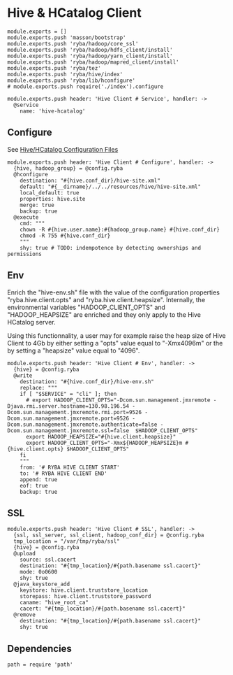 
# Hive & HCatalog Client

    module.exports = []
    module.exports.push 'masson/bootstrap'
    module.exports.push 'ryba/hadoop/core_ssl'
    module.exports.push 'ryba/hadoop/hdfs_client/install'
    module.exports.push 'ryba/hadoop/yarn_client/install'
    module.exports.push 'ryba/hadoop/mapred_client/install'
    module.exports.push 'ryba/tez'
    module.exports.push 'ryba/hive/index'
    module.exports.push 'ryba/lib/hconfigure'
    # module.exports.push require('./index').configure

    module.exports.push header: 'Hive Client # Service', handler: ->
      @service
        name: 'hive-hcatalog'

## Configure

See [Hive/HCatalog Configuration Files](http://docs.hortonworks.com/HDPDocuments/HDP1/HDP-1.3.2/bk_installing_manually_book/content/rpm-chap6-3.html)

    module.exports.push header: 'Hive Client # Configure', handler: ->
      {hive, hadoop_group} = @config.ryba
      @hconfigure
        destination: "#{hive.conf_dir}/hive-site.xml"
        default: "#{__dirname}/../../resources/hive/hive-site.xml"
        local_default: true
        properties: hive.site
        merge: true
        backup: true
      @execute
        cmd: """
        chown -R #{hive.user.name}:#{hadoop_group.name} #{hive.conf_dir}
        chmod -R 755 #{hive.conf_dir}
        """
        shy: true # TODO: indempotence by detecting ownerships and permissions 

## Env

Enrich the "hive-env.sh" file with the value of the configuration properties
"ryba.hive.client.opts" and "ryba.hive.client.heapsize". Internally, the
environmental variables "HADOOP_CLIENT_OPTS" and "HADOOP_HEAPSIZE" are enriched
and they only apply to the Hive HCatalog server.

Using this functionnality, a user may for example raise the heap size of Hive
Client to 4Gb by either setting a "opts" value equal to "-Xmx4096m" or the 
by setting a "heapsize" value equal to "4096".

    module.exports.push header: 'Hive Client # Env', handler: ->
      {hive} = @config.ryba
      @write
        destination: "#{hive.conf_dir}/hive-env.sh"
        replace: """
        if [ "$SERVICE" = "cli" ]; then
          # export HADOOP_CLIENT_OPTS="-Dcom.sun.management.jmxremote -Djava.rmi.server.hostname=130.98.196.54 -Dcom.sun.management.jmxremote.rmi.port=9526 -Dcom.sun.management.jmxremote.port=9526 -Dcom.sun.management.jmxremote.authenticate=false -Dcom.sun.management.jmxremote.ssl=false  $HADOOP_CLIENT_OPTS"
          export HADOOP_HEAPSIZE="#{hive.client.heapsize}"
          export HADOOP_CLIENT_OPTS="-Xmx${HADOOP_HEAPSIZE}m #{hive.client.opts} $HADOOP_CLIENT_OPTS"
        fi
        """
        from: '# RYBA HIVE CLIENT START'
        to: '# RYBA HIVE CLIENT END'
        append: true
        eof: true
        backup: true

## SSL

    module.exports.push header: 'Hive Client # SSL', handler: ->
      {ssl, ssl_server, ssl_client, hadoop_conf_dir} = @config.ryba
      tmp_location = "/var/tmp/ryba/ssl"
      {hive} = @config.ryba
      @upload
        source: ssl.cacert
        destination: "#{tmp_location}/#{path.basename ssl.cacert}"
        mode: 0o0600
        shy: true
      @java_keystore_add
        keystore: hive.client.truststore_location
        storepass: hive.client.truststore_password
        caname: "hive_root_ca"
        cacert: "#{tmp_location}/#{path.basename ssl.cacert}"
      @remove
        destination: "#{tmp_location}/#{path.basename ssl.cacert}"
        shy: true
      
## Dependencies

    path = require 'path'
  
